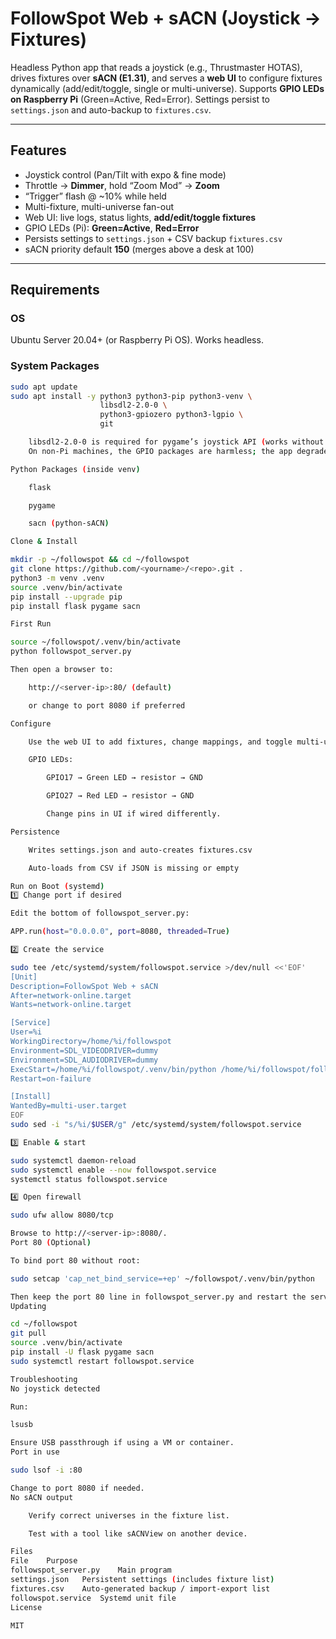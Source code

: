 # FollowSpot Web + sACN (Joystick → Fixtures)

Headless Python app that reads a joystick (e.g., Thrustmaster HOTAS), drives fixtures over **sACN (E1.31)**, and serves a **web UI** to configure fixtures dynamically (add/edit/toggle, single or multi-universe). Supports **GPIO LEDs on Raspberry Pi** (Green=Active, Red=Error). Settings persist to `settings.json` and auto-backup to `fixtures.csv`.

---

## Features

- Joystick control (Pan/Tilt with expo & fine mode)
- Throttle → **Dimmer**, hold “Zoom Mod” → **Zoom**
- “Trigger” flash @ ~10% while held
- Multi-fixture, multi-universe fan-out
- Web UI: live logs, status lights, **add/edit/toggle fixtures**
- GPIO LEDs (Pi): **Green=Active**, **Red=Error**
- Persists settings to `settings.json` + CSV backup `fixtures.csv`
- sACN priority default **150** (merges above a desk at 100)

---

## Requirements

### OS
Ubuntu Server 20.04+ (or Raspberry Pi OS). Works headless.

### System Packages
```bash
sudo apt update
sudo apt install -y python3 python3-pip python3-venv \
                    libsdl2-2.0-0 \
                    python3-gpiozero python3-lgpio \
                    git

    libsdl2-2.0-0 is required for pygame’s joystick API (works without X).
    On non-Pi machines, the GPIO packages are harmless; the app degrades gracefully.

Python Packages (inside venv)

    flask

    pygame

    sacn (python-sACN)

Clone & Install

mkdir -p ~/followspot && cd ~/followspot
git clone https://github.com/<yourname>/<repo>.git .
python3 -m venv .venv
source .venv/bin/activate
pip install --upgrade pip
pip install flask pygame sacn

First Run

source ~/followspot/.venv/bin/activate
python followspot_server.py

Then open a browser to:

    http://<server-ip>:80/ (default)

    or change to port 8080 if preferred

Configure

    Use the web UI to add fixtures, change mappings, and toggle multi-universe.

    GPIO LEDs:

        GPIO17 → Green LED → resistor → GND

        GPIO27 → Red LED → resistor → GND

        Change pins in UI if wired differently.

Persistence

    Writes settings.json and auto-creates fixtures.csv

    Auto-loads from CSV if JSON is missing or empty

Run on Boot (systemd)
1️⃣ Change port if desired

Edit the bottom of followspot_server.py:

APP.run(host="0.0.0.0", port=8080, threaded=True)

2️⃣ Create the service

sudo tee /etc/systemd/system/followspot.service >/dev/null <<'EOF'
[Unit]
Description=FollowSpot Web + sACN
After=network-online.target
Wants=network-online.target

[Service]
User=%i
WorkingDirectory=/home/%i/followspot
Environment=SDL_VIDEODRIVER=dummy
Environment=SDL_AUDIODRIVER=dummy
ExecStart=/home/%i/followspot/.venv/bin/python /home/%i/followspot/followspot_server.py
Restart=on-failure

[Install]
WantedBy=multi-user.target
EOF
sudo sed -i "s/%i/$USER/g" /etc/systemd/system/followspot.service

3️⃣ Enable & start

sudo systemctl daemon-reload
sudo systemctl enable --now followspot.service
systemctl status followspot.service

4️⃣ Open firewall

sudo ufw allow 8080/tcp

Browse to http://<server-ip>:8080/.
Port 80 (Optional)

To bind port 80 without root:

sudo setcap 'cap_net_bind_service=+ep' ~/followspot/.venv/bin/python

Then keep the port 80 line in followspot_server.py and restart the service.
Updating

cd ~/followspot
git pull
source .venv/bin/activate
pip install -U flask pygame sacn
sudo systemctl restart followspot.service

Troubleshooting
No joystick detected

Run:

lsusb

Ensure USB passthrough if using a VM or container.
Port in use

sudo lsof -i :80

Change to port 8080 if needed.
No sACN output

    Verify correct universes in the fixture list.

    Test with a tool like sACNView on another device.

Files
File	Purpose
followspot_server.py	Main program
settings.json	Persistent settings (includes fixture list)
fixtures.csv	Auto-generated backup / import-export list
followspot.service	Systemd unit file
License

MIT





